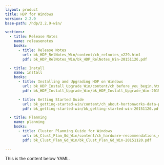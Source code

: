 ```yaml
---
layout: product
title: HDP for Windows
version: 2.2.9
base-path: /hdp/2.2.9-win/

sections:
  - title: Release Notes
    name: releasenotes
    books:
      - title: Release Notes
        url: bk_HDP_RelNotes_Win/content/ch_relnotes_v229.html
        pdf: bk_HDP_RelNotes_Win/bk_HDP_RelNotes_Win-20151120.pdf

  - title: Install
    name: install
    books:
      - title: Installing and Upgrading HDP on Windows
        url: bk_HDP_Install_Upgrade_Win/content/ch_before_you_begin.html
        pdf: bk_HDP_Install_Upgrade_Win/bk_HDP_Install_Upgrade_Win-20151120.pdf

      - title: Getting Started Guide
        url: bk_getting-started-win/content/ch_about-hortonworks-data-platform.html
        pdf: bk_getting-started-win/bk_getting-started-win-20151120.pdf

  - title: Planning
    name: planning
    books:
      - title: Cluster Planning Guide for Windows
        url: bk_Clust_Plan_Gd_Win/content/ch_hardware-recommendations_chapter.html
        pdf: bk_Clust_Plan_Gd_Win/bk_Clust_Plan_Gd_Win-20151120.pdf

---
```


This is the content below YAML.
